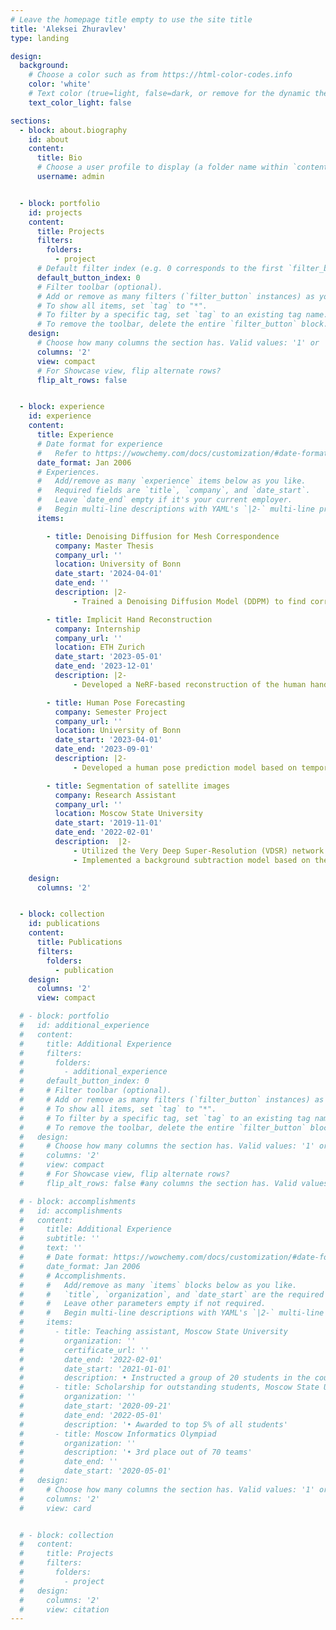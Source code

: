 ```yaml
---
# Leave the homepage title empty to use the site title
title: 'Aleksei Zhuravlev'
type: landing

design:
  background:
    # Choose a color such as from https://html-color-codes.info
    color: 'white'
    # Text color (true=light, false=dark, or remove for the dynamic theme color).
    text_color_light: false

sections:
  - block: about.biography
    id: about
    content:
      title: Bio
      # Choose a user profile to display (a folder name within `content/authors/`)
      username: admin


  - block: portfolio
    id: projects
    content:
      title: Projects
      filters:
        folders:
          - project
      # Default filter index (e.g. 0 corresponds to the first `filter_button` instance below).
      default_button_index: 0
      # Filter toolbar (optional).
      # Add or remove as many filters (`filter_button` instances) as you like.
      # To show all items, set `tag` to "*".
      # To filter by a specific tag, set `tag` to an existing tag name.
      # To remove the toolbar, delete the entire `filter_button` block.
    design:
      # Choose how many columns the section has. Valid values: '1' or '2'.
      columns: '2'
      view: compact
      # For Showcase view, flip alternate rows?
      flip_alt_rows: false


  - block: experience
    id: experience
    content:
      title: Experience
      # Date format for experience
      #   Refer to https://wowchemy.com/docs/customization/#date-format
      date_format: Jan 2006
      # Experiences.
      #   Add/remove as many `experience` items below as you like.
      #   Required fields are `title`, `company`, and `date_start`.
      #   Leave `date_end` empty if it's your current employer.
      #   Begin multi-line descriptions with YAML's `|2-` multi-line prefix.
      items:

        - title: Denoising Diffusion for Mesh Correspondence
          company: Master Thesis
          company_url: ''
          location: University of Bonn
          date_start: '2024-04-01'
          date_end: ''
          description: |2-
              - Trained a Denoising Diffusion Model (DDPM) to find correspondence between 100 scans of humans from the FAUST dataset

        - title: Implicit Hand Reconstruction
          company: Internship
          company_url: ''
          location: ETH Zurich
          date_start: '2023-05-01'
          date_end: '2023-12-01'
          description: |2-
              - Developed a NeRF-based reconstruction of the human hand from 60 images, using the Interhand3.6m dataset

        - title: Human Pose Forecasting
          company: Semester Project
          company_url: ''
          location: University of Bonn
          date_start: '2023-04-01'
          date_end: '2023-09-01'
          description: |2-
              - Developed a human pose prediction model based on temporal convolution, trained on the Human2.6m dataset <br>

        - title: Segmentation of satellite images 
          company: Research Assistant
          company_url: ''
          location: Moscow State University
          date_start: '2019-11-01'
          date_end: '2022-02-01'
          description:  |2-
              - Utilized the Very Deep Super-Resolution (VDSR) network to upscale the low-resolution satellite images of neutron stars
              - Implemented a background subtraction model based on the R-CNN network; achieved a 3x speedup compared to the GrabCut algorithm

    design:
      columns: '2'


  - block: collection
    id: publications
    content:
      title: Publications
      filters:
        folders:
          - publication
    design:
      columns: '2'
      view: compact

  # - block: portfolio
  #   id: additional_experience
  #   content:
  #     title: Additional Experience
  #     filters:
  #       folders:
  #         - additional_experience
  #     default_button_index: 0
  #     # Filter toolbar (optional).
  #     # Add or remove as many filters (`filter_button` instances) as you like.
  #     # To show all items, set `tag` to "*".
  #     # To filter by a specific tag, set `tag` to an existing tag name.
  #     # To remove the toolbar, delete the entire `filter_button` block.
  #   design:
  #     # Choose how many columns the section has. Valid values: '1' or '2'.
  #     columns: '2'
  #     view: compact
  #     # For Showcase view, flip alternate rows?
  #     flip_alt_rows: false #any columns the section has. Valid values: '1' or '2'

  # - block: accomplishments
  #   id: accomplishments
  #   content:
  #     title: Additional Experience
  #     subtitle: ''
  #     text: ''
  #     # Date format: https://wowchemy.com/docs/customization/#date-format
  #     date_format: Jan 2006
  #     # Accomplishments.
  #     #   Add/remove as many `items` blocks below as you like.
  #     #   `title`, `organization`, and `date_start` are the required parameters.
  #     #   Leave other parameters empty if not required.
  #     #   Begin multi-line descriptions with YAML's `|2-` multi-line prefix.
  #     items:
  #       - title: Teaching assistant, Moscow State University 
  #         organization: ''
  #         certificate_url: ''
  #         date_end: '2022-02-01'
  #         date_start: '2021-01-01'
  #         description: • Instructed a group of 20 students in the course “Algorithms and Complexity”
  #       - title: Scholarship for outstanding students, Moscow State University
  #         organization: ''
  #         date_start: '2020-09-21'
  #         date_end: '2022-05-01'
  #         description: '• Awarded to top 5% of all students'
  #       - title: Moscow Informatics Olympiad
  #         organization: ''
  #         description: '• 3rd place out of 70 teams'
  #         date_end: ''
  #         date_start: '2020-05-01'
  #   design:
  #     # Choose how many columns the section has. Valid values: '1' or '2'.
  #     columns: '2'
  #     view: card


  # - block: collection
  #   content:
  #     title: Projects
  #     filters:
  #       folders:
  #         - project
  #   design:
  #     columns: '2'
  #     view: citation
---
```

